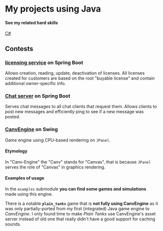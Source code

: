 # My projects using Java


#### See my related hard skills
[C#](https://github.com/Siiir/csharp)


## Contests

### [licensing service](https://github.com/Siiir/java-licensing-service) on Spring Boot
Allows creation, reading, update, deactivation of licenses.
All licenses created for customers are based on the root "buyable license" and contain additional owner-specific info.

### [Chat server](https://github.com/Siiir/java-ChatServer) on Spring Boot
Serves chat messages to all chat clients that request them. Allows clients to post new messages and efficiently ping to see if a new message was posted.

### [CanvEngine](https://github.com/Siiir/CanvEngine) on Swing
Game engine using CPU-based rendering on `JPanel`.
#### Etymology
In "Canv-Engine" the "Canv" stands for "Canvas", that is because `JPanel` serves the role of "Canvas" in graphics rendering.
#### Examples of usage
In the `examples` submodule **you can find some games and simulations** made using this engine.

There is a notable **`plain_tanks`** game that is **not fully using CanvEngine** as it was only partially-ported from my first (integrated) Java game engine to *CanvEngine*. I only found time to make *Plain Tanks* use CanvEngine's asset server instead of old one that really didn't have a good support for caching sounds.

